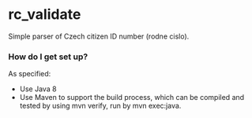 # rc_validate #

Simple parser of Czech citizen ID number (rodne cislo).

### How do I get set up? ###

As specified:

* Use Java 8
* Use Maven to support the build process, which can be compiled and tested by using mvn verify, run by mvn exec:java.